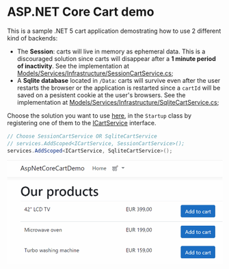 # ASP.NET Core Cart demo

This is a sample .NET 5 cart application demostrating how to use 2 different kind of backends:
 * The **Session**: carts will live in memory as ephemeral data. This is a discouraged solution since carts will disappear after a **1 minute period of inactivity**. See the implementation at [Models/Services/Infrastructure/SessionCartService.cs](Models/Services/Infrastructure/SessionCartService.cs);
 * A **Sqlite database** located in `/Data`: carts will survive even after the user restarts the browser or the application is restarted since a `cartId` will be saved on a pesistent cookie at the user's browsers. See the implementation at [Models/Services/Infrastructure/SqliteCartService.cs](Models/Services/Infrastructure/SqliteCartService.cs);

Choose the solution you want to use [here](Startup.cs#L38), in the `Startup` class by registering one of them to the [ICartService](Models/Services/Infrastructure/ICartService.cs) interface.
```csharp
// Choose SessionCartService OR SqliteCartService
// services.AddScoped<ICartService, SessionCartService>();
services.AddScoped<ICartService, SqliteCartService>();
```

![demo.gif](demo.gif)